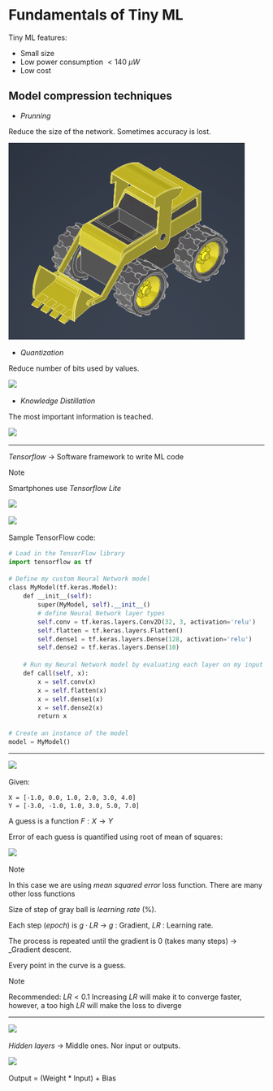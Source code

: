 # Fundamentals of Tiny ML

Tiny ML features:
- Small size
- Low power consumption $<140$ $\mu W$
- Low cost


## Model compression techniques

- _Prunning_

Reduce the size of the network. Sometimes accuracy is lost.

![Alt text](assets/img/toy1.png)

- _Quantization_

Reduce number of bits used by values.

![](attachments/Pasted%20image%2020240108123207.png)

- _Knowledge Distillation_

The most important information is teached.

![](attachments/Pasted%20image%2020240108123504.png)


---

_Tensorflow_ -> Software framework to write ML code

>[!Note]
>Smartphones use _Tensorflow Lite_


![](attachments/Pasted%20image%2020240108124153.png)

![](attachments/Pasted%20image%2020240108124338.png)


Sample TensorFlow code:

```Python
# Load in the TensorFlow library
import tensorflow as tf

# Define my custom Neural Network model
class MyModel(tf.keras.Model):
    def __init__(self):
        super(MyModel, self).__init__()
        # define Neural Network layer types
        self.conv = tf.keras.layers.Conv2D(32, 3, activation='relu')
        self.flatten = tf.keras.layers.Flatten()
        self.dense1 = tf.keras.layers.Dense(128, activation='relu')
        self.dense2 = tf.keras.layers.Dense(10)

	# Run my Neural Network model by evaluating each layer on my input data
    def call(self, x):
        x = self.conv(x)
        x = self.flatten(x)
        x = self.dense1(x)
        x = self.dense2(x)
        return x

# Create an instance of the model
model = MyModel()

```


---

![](attachments/Pasted%20image%2020240108140426.png)

Given:

```
X = [-1.0, 0.0, 1.0, 2.0, 3.0, 4.0]
Y = [-3.0, -1.0, 1.0, 3.0, 5.0, 7.0]
```

A guess is a function $F:X\to Y$

Error of each guess is quantified using root of mean of squares:

![](attachments/Pasted%20image%2020240108161246.png)

>[!Note]
>In this case we are using _mean squared error_ loss function.
>There are many other loss functions

Size of step of gray ball is _learning rate_ ($\%$).

Each step (_epoch_) is $g\cdot LR$ -> $g$ :  Gradient, $LR$ : Learning rate.

The process is repeated until the gradient is 0 (takes many steps) -> _Gradient descent.

Every point in the curve is a guess.

>[!Note]
>Recommended: $LR < 0.1$
>Increasing $LR$ will make it to converge faster, however, a too high $LR$ will make the loss to diverge

---

![](attachments/Pasted%20image%2020240108171533.png)

_Hidden layers_ -> Middle ones. Nor input or outputs.


![](attachments/Pasted%20image%2020240108173900.png)

Output = (Weight * Input) + Bias








